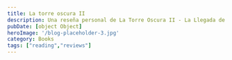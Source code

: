 ```yaml
---
title: La torre oscura II
description: Una reseña personal de La Torre Oscura II - La Llegada de los Tres de Stephen King, destacando su complejidad narrativa y su impacto emocional en el lector, con una recomendación adicional.
pubDate: [object Object]
heroImage: '/blog-placeholder-3.jpg'
category: Books
tags: ["reading","reviews"]
---
```


